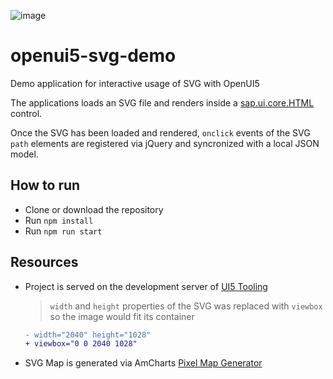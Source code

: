 ![image](https://user-images.githubusercontent.com/40820154/63348417-7ab99880-c359-11e9-82ff-9b90a14c955b.png)

# openui5-svg-demo
Demo application for interactive usage of SVG with OpenUI5

The applications loads an SVG file and renders inside a [sap.ui.core.HTML](https://sapui5.hana.ondemand.com/#/api/sap.ui.core.HTML) control.

Once the SVG has been loaded and rendered, `onclick` events of the SVG `path` elements are registered via jQuery and syncronized with a local JSON model.

## How to run
 - Clone or download the repository
 - Run `npm install`
 - Run `npm run start`
 
## Resources
 - Project is served on the development server of [UI5 Tooling](https://sap.github.io/ui5-tooling/)
    > `width` and `height` properties of the SVG was replaced with `viewbox` so the image would fit its container
    ```diff
    - width="2040" height="1028"
    + viewbox="0 0 2040 1028"
    ```
 - SVG Map is generated via AmCharts [Pixel Map Generator](https://pixelmap.amcharts.com/)
